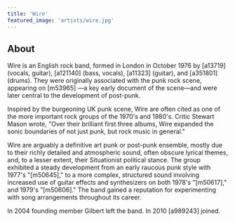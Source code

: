 ```yaml
---
title: 'Wire'
featured_image: 'artists/wire.jpg'
---
```


## About

Wire is an English rock band, formed in London in October 1976 by [a13719] (vocals, guitar), [a121140] (bass, vocals), [a11323] (guitar), and [a351801] (drums). They were originally associated with the punk rock scene, appearing on [m53965] —a key early document of the scene—and were later central to the development of post-punk.

Inspired by the burgeoning UK punk scene, Wire are often cited as one of the more important rock groups of the 1970's and 1980's. Critic Stewart Mason wrote, "Over their brilliant first three albums, Wire expanded the sonic boundaries of not just punk, but rock music in general."

Wire are arguably a definitive art punk or post-punk ensemble, mostly due to their richly detailed and atmospheric sound, often obscure lyrical themes, and, to a lesser extent, their Situationist political stance. The group exhibited a steady development from an early raucous punk style with 1977's "[m50645]," to a more complex, structured sound involving increased use of guitar effects and synthesizers on both 1978's "[m50617]," and 1979's "[m50606]." The band gained a reputation for experimenting with song arrangements throughout its career.

In 2004 founding member Gilbert left the band. In 2010 [a989243] joined.
